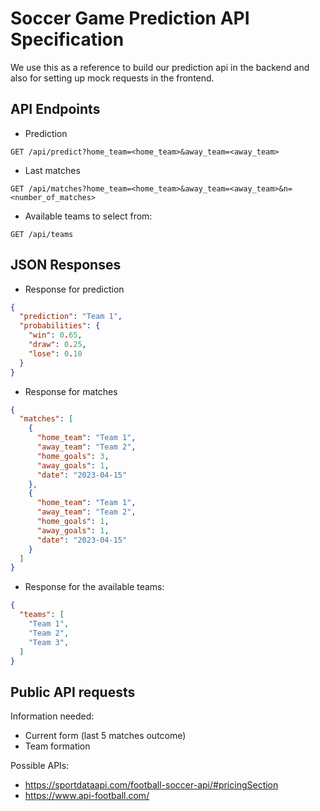 # Soccer Game Prediction API Specification

We use this as a reference to build our prediction api in the backend and also for setting up mock requests in the frontend.

## API Endpoints

* Prediction
```
GET /api/predict?home_team=<home_team>&away_team=<away_team>
```

* Last matches

```
GET /api/matches?home_team=<home_team>&away_team=<away_team>&n=<number_of_matches>
```

* Available teams to select from:

```
GET /api/teams
```


## JSON Responses

* Response for prediction
```json
{
  "prediction": "Team 1",
  "probabilities": {
    "win": 0.65,
    "draw": 0.25,
    "lose": 0.10
  }
}
```

* Response for matches

```json
{
  "matches": [
    {
      "home_team": "Team 1",
      "away_team": "Team 2",
      "home_goals": 3,
      "away_goals": 1,
      "date": "2023-04-15"
    },
    {
      "home_team": "Team 1",
      "away_team": "Team 2",
      "home_goals": 1,
      "away_goals": 1,
      "date": "2023-04-15"
    }
  ]
}
```

* Response for the available teams: 

```json
{
  "teams": [
    "Team 1",
    "Team 2",
    "Team 3",
  ]
}
```

## Public API requests

Information needed:
* Current form (last 5 matches outcome)
* Team formation

Possible APIs:
* https://sportdataapi.com/football-soccer-api/#pricingSection
* https://www.api-football.com/


